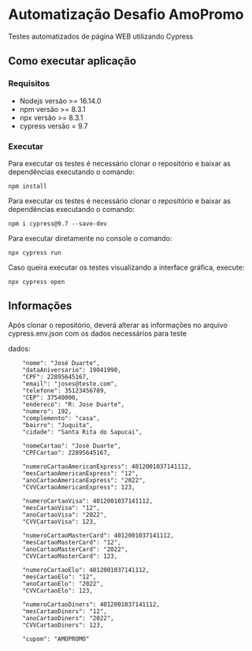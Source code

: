 # Automatização Desafio AmoPromo

Testes automatizados de página WEB utilizando Cypress

## Como executar aplicação

### Requisitos
* Nodejs versão >= 16.14.0
* npm versão >= 8.3.1
* npx versão >= 8.3.1
* cypress versão = 9.7

### Executar
Para executar os testes é necessário clonar o repositório e baixar as dependências executando o comando:
```
npm install
```
Para executar os testes é necessário clonar o repositório e baixar as dependências executando o comando:
```
npm i cypress@9.7 --save-dev
```
Para executar diretamente no console o comando:
```
npx cypress run
```
Caso queira executar os testes visualizando a interface gráfica, execute:
```
npx cypress open
```


## Informações

Após clonar o repositório, deverá alterar as informações no arquivo cypress.env.json com os dados necessários para teste

dados:
```
    "nome": "José Duarte", 
    "dataAniversario": 19041990,
    "CPF": 22895645167,
    "email": "joses@teste.com",
    "telefone": 35123456789,
    "CEP": 37540000,
    "endereco": "R: Jose Duarte",
    "numero": 192,
    "complemento": "casa",
    "bairro": "Juquita",
    "cidade": "Santa Rita do Sapucai",

    "nomeCartao": "José Duarte",
    "CPFCartao": 22895645167,

    "numeroCartaoAmericanExpress": 4012001037141112,    
    "mesCartaoAmericanExpress": "12",
    "anoCartaoAmericanExpress": "2022",
    "CVVCartaoAmericanExpress": 123,

    "numeroCartaoVisa": 4012001037141112,    
    "mesCartaoVisa": "12",
    "anoCartaoVisa": "2022",
    "CVVCartaoVisa": 123,

    "numeroCartaoMasterCard": 4012001037141112,    
    "mesCartaoMasterCard": "12",
    "anoCartaoMasterCard": "2022",
    "CVVCartaoMasterCard": 123,

    "numeroCartaoElo": 4012001037141112,    
    "mesCartaoElo": "12",
    "anoCartaoElo": "2022",
    "CVVCartaoElo": 123,

    "numeroCartaoDiners": 4012001037141112,    
    "mesCartaoDiners": "12",
    "anoCartaoDiners": "2022",
    "CVVCartaoDiners": 123,

    "cupom": "AMOPROMO"

